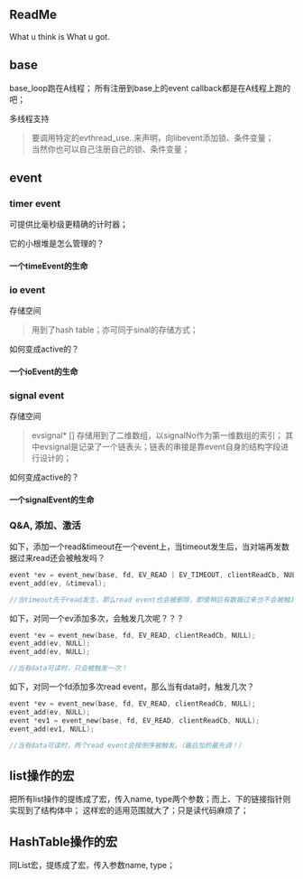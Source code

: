 
## ReadMe
What u think is What u got.


## base
base\_loop跑在A线程；
所有注册到base上的event callback都是在A线程上跑的吧；

多线程支持
> 要调用特定的evthread\_use..来声明，向libevent添加锁、条件变量；  
> 当然你也可以自己注册自己的锁、条件变量；  

## event

### timer event

可提供比毫秒级更精确的计时器；

它的小根堆是怎么管理的？
> 

#### 一个timeEvent的生命

### io event

存储空间
> 用到了hash table；亦可同于sinal的存储方式；


如何变成active的？
> 

#### 一个ioEvent的生命

### signal event

存储空间
> evsignal\* []
> 存储用到了二维数组，以signalNo作为第一维数组的索引；
> 其中evsignal是记录了一个链表头；链表的串接是靠event自身的结构字段进行设计的；

如何变成active的？
> 

#### 一个signalEvent的生命



### Q&A, 添加、激活

如下，添加一个read&timeout在一个event上，当timeout发生后，当对端再发数据过来read还会被触发吗？

```cpp
event *ev = event_new(base, fd, EV_READ | EV_TIMEOUT, clientReadCb, NULL);
event_add(ev, &timeval);

//当timeout先于read发生，那么read event也会被删除，即使稍后有数据过来也不会被触发！
```

如下，对同一个ev添加多次，会触发几次呢？？？

```cpp
event *ev = event_new(base, fd, EV_READ, clientReadCb, NULL);
event_add(ev, NULL);
event_add(ev, NULL);

//当有data可读时，只会被触发一次！
```

如下，对同一个fd添加多次read event，那么当有data时，触发几次？

```cpp
event *ev = event_new(base, fd, EV_READ, clientReadCb, NULL);
event_add(ev, NULL);
event *ev1 = event_new(base, fd, EV_READ, clientReadCb, NULL);
event_add(ev1, NULL);

//当有data可读时，两个read event会按倒序被触发。（最后加的最先调！）
```







## list操作的宏

把所有list操作的提练成了宏，传入name, type两个参数；而上、下的链接指针则实现到了结构体中；
这样宏的适用范围就大了；只是读代码麻烦了；



## HashTable操作的宏

同List宏，提练成了宏，传入参数name, type；
